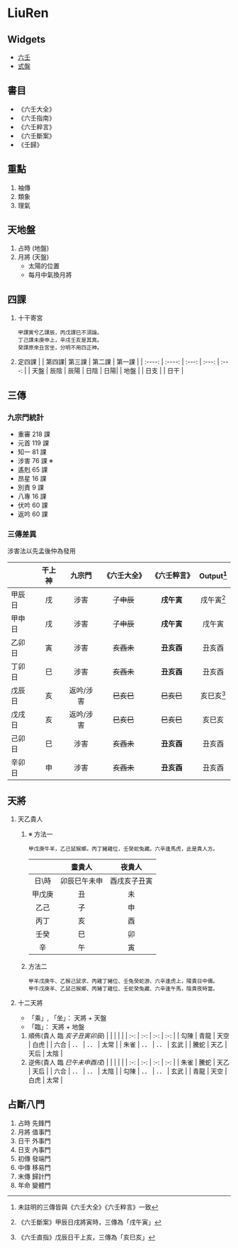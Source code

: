 # LiuRen

## Widgets

- [六壬](https://sydneyhung.github.io/LiuRen/widgets/liuren)
- [式盤](https://sydneyhung.github.io/LiuRen/widgets/shipan)

## 書目

- 《六壬大全》
- 《六壬指南》
- 《六壬粹言》
- 《六壬斷案》
- 《壬歸》

## 重點

1. 袖傳
1. 類象
1. 理氣

## 天地盤

1. 占時 (地盤)
1. 月將 (天盤)
   - 太陽的位置
   - 每月中氣換月將

## 四課

1. 十干寄宮
   ```
   甲課寅兮乙課辰，丙戊課巳不須論。
   丁己課未庚申上，辛戌壬亥是其真。
   癸課原來丑宮坐，分明不用四正神。
   ```
1. 定四課
   | | 第四課| 第三課 | 第二課 | 第一課 |
   | :----: | :----: | :---: | :---: | :---: |
   | 天盤 | 辰陰 | 辰陽 | 日陰 | 日陽|
   | 地盤 | | 日支 | | 日干 |

## 三傳

### 九宗門統計

- 重審 218 課
- 元首 119 課
- 知一 81 課
- 涉害 76 課 ※
- 遙剋 65 課
- 昂星 16 課
- 別責 9 課
- 八專 16 課
- 伏吟 60 課
- 返吟 60 課

### 三傳差異

涉害法以先孟後仲為發用

|        | 干上神 |  九宗門   | 《六壬大全》 | 《六壬粹言》 | Output[^0] |
| ------ | :----: | :-------: | :----------: | :----------: | :--------: |
| 甲辰日 |   戌   |   涉害    |  ~~子申辰~~  |  **戌午寅**  | 戌午寅[^1] |
| 甲申日 |   戌   |   涉害    |  ~~子申辰~~  |  **戌午寅**  |   戌午寅   |
| 乙卯日 |   寅   |   涉害    |  ~~亥酉未~~  |  **丑亥酉**  |   丑亥酉   |
| 丁卯日 |   巳   |   涉害    |  ~~亥酉未~~  |  **丑亥酉**  |   丑亥酉   |
| 戊辰日 |   亥   | 返吟/涉害 |  ~~巳亥巳~~  |  ~~巳亥巳~~  | 亥巳亥[^2] |
| 戊戌日 |   亥   | 返吟/涉害 |  ~~巳亥巳~~  |  ~~巳亥巳~~  |   亥巳亥   |
| 己卯日 |   巳   |   涉害    |  ~~亥酉未~~  |  **丑亥酉**  |   丑亥酉   |
| 辛卯日 |   申   |   涉害    |  ~~亥酉未~~  |  **丑亥酉**  |   丑亥酉   |

[^0]: 未註明的三傳皆與《六壬大全》《六壬粹言》一致
[^1]: 《六壬斷案》甲辰日戌將寅時，三傳為「戌午寅」
[^2]: 《六壬直指》戊辰日干上亥，三傳為「亥巳亥」

## 天將

1. 天乙貴人

   1. ※ 方法一

      ```
      甲戊庚牛羊，乙己鼠猴鄉。丙丁豬雞位，壬癸蛇兔藏。六辛逢馬虎，此是貴人方。
      ```

      |        |    晝貴人    |    夜貴人    |
      | :----: | :----------: | :----------: |
      | 日\時  | 卯辰巳午未申 | 酉戌亥子丑寅 |
      | 甲戊庚 |      丑      |      未      |
      |  乙己  |      子      |      申      |
      |  丙丁  |      亥      |      酉      |
      |  壬癸  |      巳      |      卯      |
      |   辛   |      午      |      寅      |

   1. 方法二
      ```
      甲羊戊庚牛、乙猴己鼠求、丙雞丁豬位、壬兔癸蛇游、六辛逢虎上，陽貴日中儔。
      甲牛戊庚羊、乙鼠己猴鄉、丙豬丁雞位、壬蛇癸兔藏、六辛逢午馬，陰貴夜時當。
      ```

1. 十二天將

   - 「乘」, 「坐」： 天將 + 天盤
   - 「臨」： 天將 + 地盤

   1. 順佈(貴人 臨 _亥子丑寅卯辰_)
      | | | | |
      | :-: | :-: | :-: | :-: |
      | 勾陳 | 青龍 | 天空 | 白虎 |
      | 六合 | ．． | ．． | 太常 |
      | 朱雀 | ．． | ．． | 玄武 |
      | 騰蛇 | 天乙 | 天后 | 太陰 |
   1. 逆佈(貴人 臨 _巳午未申酉戌_)
      | | | | |
      | :-: | :-: | :-: | :-: |
      | 朱雀 | 騰蛇 | 天乙 | 天后 |
      | 六合 | ．． | ．． | 太陰 |
      | 勾陳 | ．． | ．． | 玄武 |
      | 青龍 | 天空 | 白虎 | 太常 |

## 占斷八門

1. 占時 先鋒門
1. 月將 值事門
1. 日干 外事門
1. 日支 內事門
1. 初傳 發端門
1. 中傳 移易門
1. 末傳 歸計門
1. 年命 變體門

